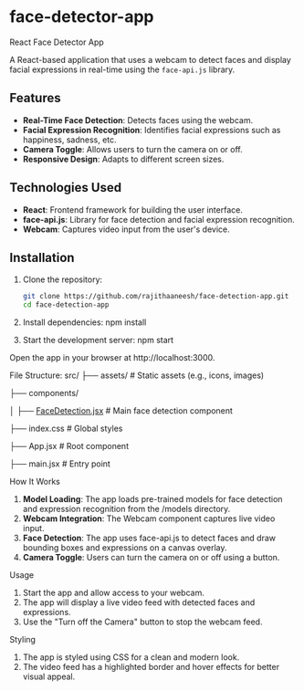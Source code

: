 # face-detector-app
React Face Detector App 

A React-based application that uses a webcam to detect faces and display facial expressions in real-time using the `face-api.js` library.

## Features

- **Real-Time Face Detection**: Detects faces using the webcam.
- **Facial Expression Recognition**: Identifies facial expressions such as happiness, sadness, etc.
- **Camera Toggle**: Allows users to turn the camera on or off.
- **Responsive Design**: Adapts to different screen sizes.

## Technologies Used

- **React**: Frontend framework for building the user interface.
- **face-api.js**: Library for face detection and facial expression recognition.
- **Webcam**: Captures video input from the user's device.

## Installation

1. Clone the repository:
   ```bash
   git clone https://github.com/rajithaaneesh/face-detection-app.git
   cd face-detection-app

2. Install dependencies:
   npm install

3. Start the development server:
   npm start

Open the app in your browser at http://localhost:3000.

File Structure:
  src/
  ├── assets/                # Static assets (e.g., icons, images)
  
  ├── components/
  
  │   ├── [FaceDetection.jsx](http://_vscodecontentref_/0)  # Main face detection component
  
  ├── index.css              # Global styles
  
  ├── App.jsx                # Root component
  
  ├── main.jsx               # Entry point


How It Works
  1. **Model Loading**: The app loads pre-trained models for face detection and expression recognition from the /models directory.
  2. **Webcam Integration**: The Webcam component captures live video input.
  3. **Face Detection**: The app uses face-api.js to detect faces and draw bounding boxes and expressions on a canvas overlay.
  4. **Camera Toggle**: Users can turn the camera on or off using a button.

Usage
  1. Start the app and allow access to your webcam.
  2. The app will display a live video feed with detected faces and expressions.
  3. Use the "Turn off the Camera" button to stop the webcam feed.

Styling
  1. The app is styled using CSS for a clean and modern look.
  2. The video feed has a highlighted border and hover effects for better visual appeal.
